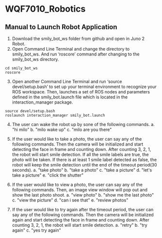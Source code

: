 # WQF7010_Robotics

## Manual to Launch Robot Application
1. Download the smily_bot_ws folder from github and open in Juno 2 Robot.
2. Open Command Line Terminal and change the directory to smily_bot_ws. And run ‘roscore’ command after changing to the smily_bot_ws directory. 
```
cd smily_bot_ws
roscore
```
3. Open another Command Line Terminal and run ‘source devel/setup.bash’ to set up your terminal environment to recognize your ROS workspace. Then, launches a set of ROS nodes and parameters defined in the smily_bot.launch file which is located in the interaction_manager package.
```
source devel/setup.bash
roslaunch interaction_manager smily_bot.launch
```
4. The user can wake the robot up by sone of the following commands.
a. "hi milo"
b. "milo wake up"
c. "milo are you there"

5. If the user would like to take a photo, the user can say any of the following commands. Then the camera will be initialized and start detecting the face in frame and counting down. After counting 3, 2, 1, the robot will start smile detection. If all the smile labels are true, the photo will be taken. If there is at least 1 smile label detected as false, the robot will keep the smile detection until the end of the timeout period(30 seconds). 
a. "take photo"
b. "take a photo"
c. "take a picture"
d. "let's take a picture"
e. "click the shutter"
6. If the user would like to view a photo, the user can say any of the following commands. Then, an image view window will pop out and show the last photo shoot. 
a. "view photo"
b. "show me the last photo"
c. "view the picture"
d. "can i see that"
e. "review photos"
7. If the user would like to try again after the timeout period, the user can say any of the following commands. Then the camera will be initialized again and start detecting the face in frame and counting down. After counting 3, 2, 1, the robot will start smile detection.
a. "retry"
b. "try again"
c. "yes try again"
